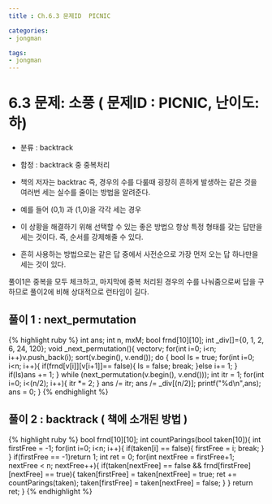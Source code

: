 ```yaml
---
title : Ch.6.3 문제ID  PICNIC

categories:
- jongman

tags:
- jongman
---
```


# 6.3 문제: 소풍 ( 문제ID : PICNIC, 난이도: 하)
[algo]:(https://algospot.com/judge/problem/read/PICNIC)

- 분류 : backtrack
- 함정 : backtrack 중 중복처리

- 책의 저자는 backtrac 즉, 경우의 수를 다룰때 굉장히 흔하게 발생하는 같은 것을 여러번 세는 실수를 줄이는 방법을 알려준다.
- 예를 들어 (0,1) 과 (1,0)을 각각 세는 경우
- 이 상황을 해결하기 위해 선택할 수 있는 좋은 방법으 항상 특정 형태를 갖는 답만을 세는 것이다.
  즉, 순서를 강제해줄 수 있다.
- 흔히 사용하는 방법으로는 같은 답 중에서 사전순으로 가장 먼저 오는 답 하나만을 세는 것이 있다.

풀이1은 중복을 모두 체크하고, 마지막에 중복 처리된 경우의 수를 나눠줌으로써 답을 구하므로 풀이2에
비해 상대적으로 런타임이 길다.

## 풀이 1 : next_permutation

{% highlight ruby %}
int ans;
int n, mxM;
bool frnd[10][10];
int _div[]={0, 1, 2, 6, 24, 120};
void _next_permutation(){
    vector<int>v;
    for(int i=0; i<n; i++)v.push_back(i);
    sort(v.begin(), v.end());
    do {
        bool Is = true;
        for(int i=0; i<n; i++){
            if(frnd[v[i]][v[i+1]]== false){
                Is = false;
                break;
            }else i+= 1;
        }
        if(Is)ans += 1;
    } while (next_permutation(v.begin(), v.end()));
    int itr = 1;
    for(int i=0; i<(n/2); i++){
        itr *= 2;
    }
    ans /= itr;
    ans /= _div[(n/2)];
    printf("%d\n",ans);
    ans = 0;
}
{% endhighlight %}


## 풀이 2 : backtrack ( 책에 소개된 방법 )

{% highlight ruby %}
bool frnd[10][10];
int countParings(bool taken[10]){
    int firstFree = -1;
    for(int i=0; i<n; i++){
        if(taken[i] == false){
            firstFree = i;
            break;
        }
    }
    if(firstFree == -1)return 1;
    int ret = 0;
    for(int nextFree = firstFree+1; nextFree < n; nextFree++){
        if(taken[nextFree] == false && frnd[firstFree][nextFree] == true){
            taken[firstFree] = taken[nextFree] = true;
            ret += countParings(taken);
            taken[firstFree] = taken[nextFree] = false;
        }
    }
    return ret;
}
{% endhighlight %}
